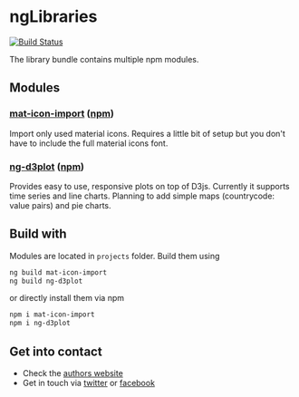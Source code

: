 # ngLibraries

[![Build Status](https://travis-ci.org/ngfelixl/ng-libraries.svg?branch=master)](https://travis-ci.org/ngfelixl/ng-libraries)

The library bundle contains multiple npm modules.

## Modules

### [mat-icon-import](https://github.com/ngfelixl/ng-libraries/tree/master/projects/mat-icon-import) ([npm](https://www.npmjs.com/package/mat-icon-import))

Import only used material icons. Requires a little bit of setup but you don't have to
include the full material icons font.

### [ng-d3plot](https://github.com/ngfelixl/ng-libraries/tree/master/projects/ng-d3plot) ([npm](https://www.npmjs.com/package/ng-d3plot))

Provides easy to use, responsive plots on top of D3js. Currently it supports time series
and line charts. Planning to add simple maps (countrycode: value pairs) and pie charts.

## Build with

Modules are located in `projects` folder. Build them using

```sh
ng build mat-icon-import
ng build ng-d3plot
```

or directly install them via npm

```sh
npm i mat-icon-import
npm i ng-d3plot
```

## Get into contact

- Check the [authors website](https://felixlemke.com)
- Get in touch via [twitter](https://twitter.com/ngfelixl) or [facebook](https://www.facebook.com/ngfelixlemke/)